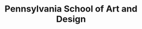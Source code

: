 ---
layout: repo
title: "Pennsylvania School of Art and Design"
id: 14334
permalink: repos/14334/
---
